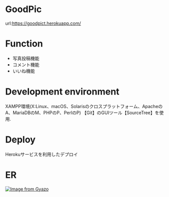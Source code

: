 # GoodPic
url:https://goodpict.herokuapp.com/

# Function
- 写真投稿機能
- コメント機能
- いいね機能

# Development environment
XAMPP環境(X:Linux、macOS、Solarisのクロスプラットフォーム、ApacheのA、MariaDBのM、PHPのP、PerlのP)
【Git】のGUIツール【SourceTree】を使用.

# Deploy
Herokuサービスを利用したデプロイ

# ER
[![Image from Gyazo](https://i.gyazo.com/d8328b0a9a5f9f254aa9e6447e4913de.png)](https://gyazo.com/d8328b0a9a5f9f254aa9e6447e4913de)
